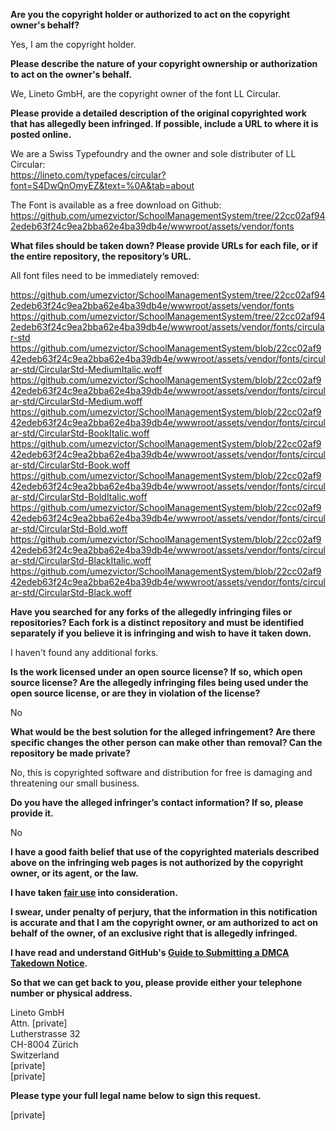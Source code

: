 **Are you the copyright holder or authorized to act on the copyright owner's behalf?**

Yes, I am the copyright holder.

**Please describe the nature of your copyright ownership or authorization to act on the owner's behalf.**

We, Lineto GmbH, are the copyright owner of the font LL Circular.

**Please provide a detailed description of the original copyrighted work that has allegedly been infringed. If possible, include a URL to where it is posted online.**

We are a Swiss Typefoundry and the owner and sole distributer of LL Circular:  
https://lineto.com/typefaces/circular?font=S4DwQnOmyEZ&text=%0A&tab=about

The Font is available as a free download on Github: https://github.com/umezvictor/SchoolManagementSystem/tree/22cc02af942edeb63f24c9ea2bba62e4ba39db4e/wwwroot/assets/vendor/fonts

**What files should be taken down? Please provide URLs for each file, or if the entire repository, the repository’s URL.**

All font files need to be immediately removed:

https://github.com/umezvictor/SchoolManagementSystem/tree/22cc02af942edeb63f24c9ea2bba62e4ba39db4e/wwwroot/assets/vendor/fonts  
https://github.com/umezvictor/SchoolManagementSystem/tree/22cc02af942edeb63f24c9ea2bba62e4ba39db4e/wwwroot/assets/vendor/fonts/circular-std  
https://github.com/umezvictor/SchoolManagementSystem/blob/22cc02af942edeb63f24c9ea2bba62e4ba39db4e/wwwroot/assets/vendor/fonts/circular-std/CircularStd-MediumItalic.woff  
https://github.com/umezvictor/SchoolManagementSystem/blob/22cc02af942edeb63f24c9ea2bba62e4ba39db4e/wwwroot/assets/vendor/fonts/circular-std/CircularStd-Medium.woff  
https://github.com/umezvictor/SchoolManagementSystem/blob/22cc02af942edeb63f24c9ea2bba62e4ba39db4e/wwwroot/assets/vendor/fonts/circular-std/CircularStd-BookItalic.woff  
https://github.com/umezvictor/SchoolManagementSystem/blob/22cc02af942edeb63f24c9ea2bba62e4ba39db4e/wwwroot/assets/vendor/fonts/circular-std/CircularStd-Book.woff  
https://github.com/umezvictor/SchoolManagementSystem/blob/22cc02af942edeb63f24c9ea2bba62e4ba39db4e/wwwroot/assets/vendor/fonts/circular-std/CircularStd-BoldItalic.woff  
https://github.com/umezvictor/SchoolManagementSystem/blob/22cc02af942edeb63f24c9ea2bba62e4ba39db4e/wwwroot/assets/vendor/fonts/circular-std/CircularStd-Bold.woff  
https://github.com/umezvictor/SchoolManagementSystem/blob/22cc02af942edeb63f24c9ea2bba62e4ba39db4e/wwwroot/assets/vendor/fonts/circular-std/CircularStd-BlackItalic.woff  
https://github.com/umezvictor/SchoolManagementSystem/blob/22cc02af942edeb63f24c9ea2bba62e4ba39db4e/wwwroot/assets/vendor/fonts/circular-std/CircularStd-Black.woff

**Have you searched for any forks of the allegedly infringing files or repositories? Each fork is a distinct repository and must be identified separately if you believe it is infringing and wish to have it taken down.**

I haven't found any additional forks.

**Is the work licensed under an open source license? If so, which open source license? Are the allegedly infringing files being used under the open source license, or are they in violation of the license?**

No

**What would be the best solution for the alleged infringement? Are there specific changes the other person can make other than removal? Can the repository be made private?**

No, this is copyrighted software and distribution for free is damaging and threatening our small business.

**Do you have the alleged infringer’s contact information? If so, please provide it.**

No

**I have a good faith belief that use of the copyrighted materials described above on the infringing web pages is not authorized by the copyright owner, or its agent, or the law.**

**I have taken <a href="https://www.lumendatabase.org/topics/22">fair use</a> into consideration.**

**I swear, under penalty of perjury, that the information in this notification is accurate and that I am the copyright owner, or am authorized to act on behalf of the owner, of an exclusive right that is allegedly infringed.**

**I have read and understand GitHub's <a href="https://docs.github.com/articles/guide-to-submitting-a-dmca-takedown-notice/">Guide to Submitting a DMCA Takedown Notice</a>.**

**So that we can get back to you, please provide either your telephone number or physical address.**

Lineto GmbH  
Attn. [private]  
Lutherstrasse 32  
CH-8004 Zürich  
Switzerland  
[private]  
[private]

**Please type your full legal name below to sign this request.**

[private]
